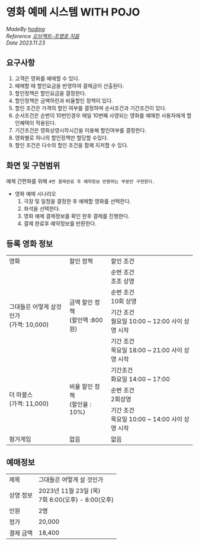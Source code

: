 # 영화 예메 시스템 WITH POJO
*MadeBy [hoding](https://github.com/seokjun7410)*  
*Reference [오브젝트-조영호 지음](https://product.kyobobook.co.kr/detail/S000001766367)*  
*Date 2023.11.23*
## 요구사항

1. 고객은 영화를 예매할 수 있다.
2. 예매할 때 할인요금을 반영하여 결제금이 산출된다.
3. 할인정책은 할인요금을 결정한다.
4. 할인정책은 금액하린과 비율할인 정책이 있다.
5. 할인 조건은 가격의 할인 여부를 결정하며 순서조건과 기간조건이 있다.
6. 순서조건은 순번이 10번인경우 매일 10번째 사영되는 영화를 예매한 사용자에게 할인혜택이 적용된다.
7. 기간조건은 영화상영시작시간을 이용해 할인여부를 결정한다.
8. 영화별로 하나의 할인정책만 할당할 수있다.
9. 할인 조건은 다수의 할인 조건을 함께 지저할 수 있다.

## 화면 및 구현범위

예제 간편화를 위해 `4번 결제완료 후 예약정보 반환하는 부분만 구현한다.`

- 영화 예매 시나리오
    1. 극장 및 일정을 결정한 후 예매할 영화를 선택한다.
    2. 좌석을 선택한다.
    3. 영화 예메 결제정보를 확인 한후 결제를 진행한다.
    4. 결제 완료후 예약정보를 반환한다.
## 등록 영화 정보

<table>
  <tr>
    <td>영화</td>
    <td>할인 정책</td>
    <td>할인 조건</td>
  </tr>

  <tr>
    <td rowspan="4">그대들은 어떻게 살것인가<br>(가격: 10,000)</td>
    <td rowspan="4">금액 할인 정책<br>(할인액 :800원)</td>
    <td>순번 조건<br>조조 상영</td>
  </tr>
  <tr>
    <td>순번 조건<br>10회 상영</td>
  </tr>
  <tr>
    <td>기간 조건<br>월요일 10:00 ~ 12:00 사이 상영 시작</td>
  </tr>
  <tr>
    <td>기간 조건<br>목요일 18:00 ~ 21:00 사이 상영 시작</td>
  </tr>
<!----------------->
  <tr>
    <td rowspan="3">더 마블스<br>(가격: 11,000)</td>
    <td rowspan="3">비율 할인 정책<br>(할인율 : 10%)</td>
    <td>기간조건<br>화요일 14:00 ~ 17:00</td>
  </tr>
  <tr>
    <td>순번 조건<br>2회상영</td>
  </tr>
  <tr>
    <td>기간 조건<br>목요일 10:00 ~ 14:00 사이 상영 시작</td>
  </tr>
<!----------------->
  <tr>
    <td>헝거게임</td>
    <td>없음</td>
    <td>없음</td>
  </tr>
 </table>

## 예매정보
<table> 
  <tr>
    <td>제목</td>
    <td>그대들은 어떻게 살 것인가</td>
  </tr>
  <tr>
    <td>상영 정보</td>
    <td>2023년 11월 23일 (목)<br>7회 6:00(오후) - 8:00(오후)</td>
  </tr>
  <tr>
    <td>인원</td>
    <td>2명</td>
  </tr>
  <tr>
    <td>정가</td>
    <td>20,000</td>
  </tr>
  <tr>
    <td>결제 금액</td>
    <td>18,400</td>
  </tr>
 </table>